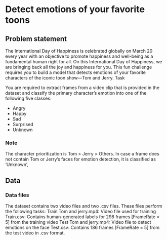 # Detect emotions of your favorite toons
## Problem statement

The International Day of Happiness is celebrated globally on March 20 every year with an objective to promote happiness and well-being as a fundamental human right for all. On this International Day of Happiness, we are bringing back all the joy and happiness for you. This fun challenge requires you to build a model that detects emotions of your favorite characters of the iconic toon show—Tom and Jerry.
Task

You are required to extract frames from a video clip that is provided in the dataset and classify the primary character’s emotion into one of the following five classes:
* Angry
* Happy
* Sad
* Surprised
* Unknown

### Note
The character prioritization is Tom > Jerry > Others. In case a frame does not contain Tom or Jerry’s faces for emotion detection, it is classified as ‘Unknown’,

## Data

### Data files 

The dataset contains two video files and two .csv files. These files perform the following tasks:
Train Tom and jerry.mp4: Video file used for training
Train.csv: Contains human-generated labels for 298 frames [FrameRate = 5] from the training video
Test Tom and jerry.mp4: Video file to detect emotions on the face
Test.csv: Contains 186 frames [FrameRate = 5] from the test video in .csv format.
